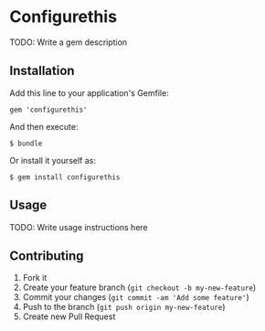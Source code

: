 # Configurethis

TODO: Write a gem description

## Installation

Add this line to your application's Gemfile:

    gem 'configurethis'

And then execute:

    $ bundle

Or install it yourself as:

    $ gem install configurethis

## Usage

TODO: Write usage instructions here

## Contributing

1. Fork it
2. Create your feature branch (`git checkout -b my-new-feature`)
3. Commit your changes (`git commit -am 'Add some feature'`)
4. Push to the branch (`git push origin my-new-feature`)
5. Create new Pull Request
